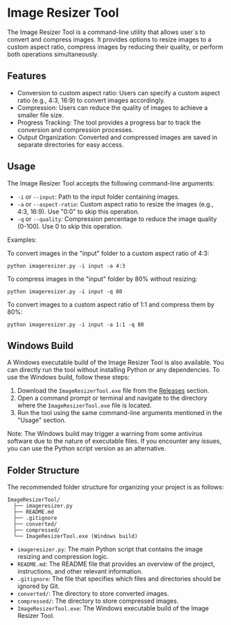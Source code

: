 # Image Resizer Tool

The Image Resizer Tool is a command-line utility that allows user`s to convert and compress images. It provides options to resize images to a custom aspect ratio, compress images by reducing their quality, or perform both operations simultaneously.

## Features

- Conversion to custom aspect ratio: Users can specify a custom aspect ratio (e.g., 4:3, 16:9) to convert images accordingly.
- Compression: Users can reduce the quality of images to achieve a smaller file size.
- Progress Tracking: The tool provides a progress bar to track the conversion and compression processes.
- Output Organization: Converted and compressed images are saved in separate directories for easy access.

## Usage

The Image Resizer Tool accepts the following command-line arguments:

- `-i` or `--input`: Path to the input folder containing images.
- `-a` or `--aspect-ratio`: Custom aspect ratio to resize the images (e.g., 4:3, 16:9). Use "0:0" to skip this operation.
- `-q` or `--quality`: Compression percentage to reduce the image quality (0-100). Use 0 to skip this operation.

Examples:

To convert images in the "input" folder to a custom aspect ratio of 4:3:
```
python imageresizer.py -i input -a 4:3
```

To compress images in the "input" folder by 80% without resizing:
```
python imageresizer.py -i input -q 80
```

To convert images to a custom aspect ratio of 1:1 and compress them by 80%:
```
python imageresizer.py -i input -a 1:1 -q 80
```

## Windows Build

A Windows executable build of the Image Resizer Tool is also available. You can directly run the tool without installing Python or any dependencies. To use the Windows build, follow these steps:

1. Download the `ImageResizerTool.exe` file from the [Releases](https://github.com/your-username/ImageResizerTool/releases) section.
2. Open a command prompt or terminal and navigate to the directory where the `ImageResizerTool.exe` file is located.
3. Run the tool using the same command-line arguments mentioned in the "Usage" section.

Note: The Windows build may trigger a warning from some antivirus software due to the nature of executable files. If you encounter any issues, you can use the Python script version as an alternative.

## Folder Structure

The recommended folder structure for organizing your project is as follows:

```
ImageResizerTool/
  ├── imageresizer.py
  ├── README.md
  ├── .gitignore
  ├── converted/
  ├── compressed/
  └── ImageResizerTool.exe (Windows build)
```

- `imageresizer.py`: The main Python script that contains the image resizing and compression logic.
- `README.md`: The README file that provides an overview of the project, instructions, and other relevant information.
- `.gitignore`: The file that specifies which files and directories should be ignored by Git.
- `converted/`: The directory to store converted images.
- `compressed/`: The directory to store compressed images.
- `ImageResizerTool.exe`: The Windows executable build of the Image Resizer Tool.


```